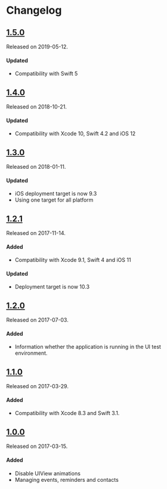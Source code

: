 # Changelog

## [1.5.0](https://github.com/PGSSoft/AutoMate-AppBuddy/releases/tag/1.5.0)
Released on 2019-05-12.

#### Updated
- Compatibility with Swift 5

## [1.4.0](https://github.com/PGSSoft/AutoMate-AppBuddy/releases/tag/1.4.0)
Released on 2018-10-21.

#### Updated
- Compatibility with Xcode 10, Swift 4.2 and iOS 12

## [1.3.0](https://github.com/PGSSoft/AutoMate-AppBuddy/releases/tag/1.3.0)
Released on 2018-01-11.

#### Updated
- iOS deployment target is now 9.3
- Using one target for all platform

## [1.2.1](https://github.com/PGSSoft/AutoMate-AppBuddy/releases/tag/1.2.1)
Released on 2017-11-14.

#### Added
- Compatibility with Xcode 9.1, Swift 4 and iOS 11

#### Updated
- Deployment target is now 10.3

## [1.2.0](https://github.com/PGSSoft/AutoMate-AppBuddy/releases/tag/1.2.0)
Released on 2017-07-03.

#### Added
- Information whether the application is running in the UI test environment.

## [1.1.0](https://github.com/PGSSoft/AutoMate-AppBuddy/releases/tag/1.1.0)
Released on 2017-03-29.

#### Added
- Compatibility with Xcode 8.3 and Swift 3.1.

## [1.0.0](https://github.com/PGSSoft/AutoMate-AppBuddy/releases/tag/1.0.0)
Released on 2017-03-15.

#### Added
- Disable UIView animations
- Managing events, reminders and contacts
